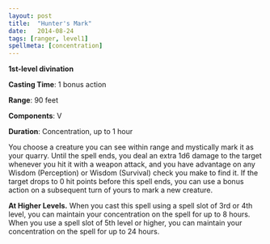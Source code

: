 ```yaml
---
layout: post
title:  "Hunter's Mark"
date:   2014-08-24
tags: [ranger, level1]
spellmeta: [concentration]
---
```


**1st-level divination**

**Casting Time**: 1 bonus action

**Range**: 90 feet

**Components**: V

**Duration**: Concentration, up to 1 hour

You choose a creature you can see within range and mystically mark it as your quarry. Until the spell ends, you deal an extra 1d6 damage to the target whenever you hit it with a weapon attack, and you have advantage on any Wisdom (Perception) or Wisdom (Survival) check you make to find it. If the target drops to 0 hit points before this spell ends, you can use a bonus action on a subsequent turn of yours to mark a new creature.

**At Higher Levels.** When you cast this spell using a spell slot of 3rd or 4th level, you can maintain your concentration on the spell for up to 8 hours. When you use a spell slot of 5th level or higher, you can maintain your concentration on the spell for up to 24 hours.